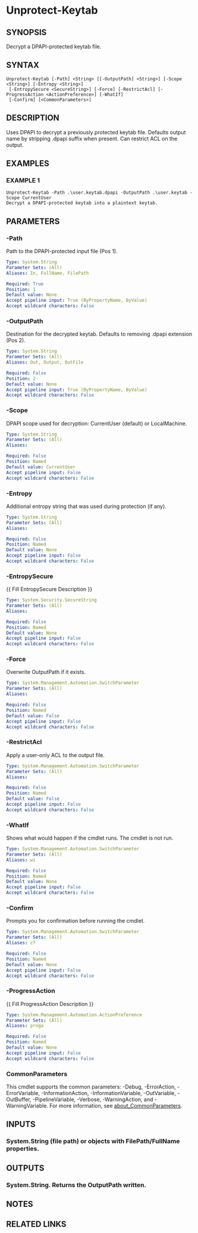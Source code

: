﻿---
external help file: STKeytab-help.xml
Module Name: STKeytab
online version:
schema: 2.0.0
---

# Unprotect-Keytab

## SYNOPSIS
Decrypt a DPAPI-protected keytab file.

## SYNTAX

```
Unprotect-Keytab [-Path] <String> [[-OutputPath] <String>] [-Scope <String>] [-Entropy <String>]
 [-EntropySecure <SecureString>] [-Force] [-RestrictAcl] [-ProgressAction <ActionPreference>] [-WhatIf]
 [-Confirm] [<CommonParameters>]
```

## DESCRIPTION
Uses DPAPI to decrypt a previously protected keytab file.
Defaults output name by
stripping .dpapi suffix when present.
Can restrict ACL on the output.

## EXAMPLES

### EXAMPLE 1
```
Unprotect-Keytab -Path .\user.keytab.dpapi -OutputPath .\user.keytab -Scope CurrentUser
Decrypt a DPAPI-protected keytab into a plaintext keytab.
```

## PARAMETERS

### -Path
Path to the DPAPI-protected input file (Pos 1).

```yaml
Type: System.String
Parameter Sets: (All)
Aliases: In, FullName, FilePath

Required: True
Position: 1
Default value: None
Accept pipeline input: True (ByPropertyName, ByValue)
Accept wildcard characters: False
```

### -OutputPath
Destination for the decrypted keytab.
Defaults to removing .dpapi extension (Pos 2).

```yaml
Type: System.String
Parameter Sets: (All)
Aliases: Out, Output, OutFile

Required: False
Position: 2
Default value: None
Accept pipeline input: True (ByPropertyName, ByValue)
Accept wildcard characters: False
```

### -Scope
DPAPI scope used for decryption: CurrentUser (default) or LocalMachine.

```yaml
Type: System.String
Parameter Sets: (All)
Aliases:

Required: False
Position: Named
Default value: CurrentUser
Accept pipeline input: False
Accept wildcard characters: False
```

### -Entropy
Additional entropy string that was used during protection (if any).

```yaml
Type: System.String
Parameter Sets: (All)
Aliases:

Required: False
Position: Named
Default value: None
Accept pipeline input: False
Accept wildcard characters: False
```

### -EntropySecure
{{ Fill EntropySecure Description }}

```yaml
Type: System.Security.SecureString
Parameter Sets: (All)
Aliases:

Required: False
Position: Named
Default value: None
Accept pipeline input: False
Accept wildcard characters: False
```

### -Force
Overwrite OutputPath if it exists.

```yaml
Type: System.Management.Automation.SwitchParameter
Parameter Sets: (All)
Aliases:

Required: False
Position: Named
Default value: False
Accept pipeline input: False
Accept wildcard characters: False
```

### -RestrictAcl
Apply a user-only ACL to the output file.

```yaml
Type: System.Management.Automation.SwitchParameter
Parameter Sets: (All)
Aliases:

Required: False
Position: Named
Default value: False
Accept pipeline input: False
Accept wildcard characters: False
```

### -WhatIf
Shows what would happen if the cmdlet runs.
The cmdlet is not run.

```yaml
Type: System.Management.Automation.SwitchParameter
Parameter Sets: (All)
Aliases: wi

Required: False
Position: Named
Default value: None
Accept pipeline input: False
Accept wildcard characters: False
```

### -Confirm
Prompts you for confirmation before running the cmdlet.

```yaml
Type: System.Management.Automation.SwitchParameter
Parameter Sets: (All)
Aliases: cf

Required: False
Position: Named
Default value: None
Accept pipeline input: False
Accept wildcard characters: False
```

### -ProgressAction
{{ Fill ProgressAction Description }}

```yaml
Type: System.Management.Automation.ActionPreference
Parameter Sets: (All)
Aliases: proga

Required: False
Position: Named
Default value: None
Accept pipeline input: False
Accept wildcard characters: False
```

### CommonParameters
This cmdlet supports the common parameters: -Debug, -ErrorAction, -ErrorVariable, -InformationAction, -InformationVariable, -OutVariable, -OutBuffer, -PipelineVariable, -Verbose, -WarningAction, and -WarningVariable. For more information, see [about_CommonParameters](http://go.microsoft.com/fwlink/?LinkID=113216).

## INPUTS

### System.String (file path) or objects with FilePath/FullName properties.
## OUTPUTS

### System.String. Returns the OutputPath written.
## NOTES

## RELATED LINKS
